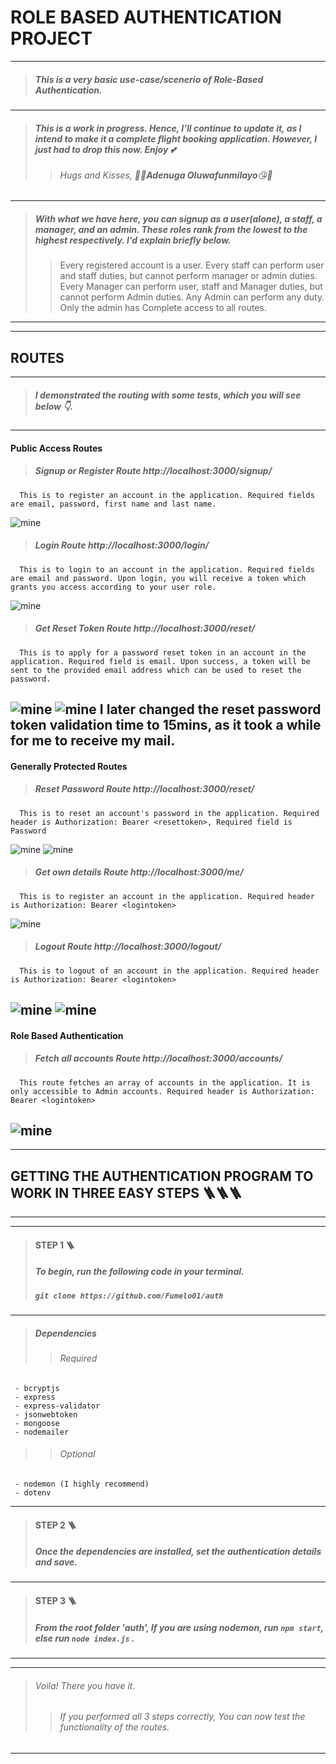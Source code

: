 # **ROLE BASED AUTHENTICATION PROJECT**




---
 
> ##### This is a very basic use-case/scenerio of Role-Based Authentication.
 
---
> ##### This is a work in progress. Hence, I'll continue to update it, as I intend to make it a complete flight booking application. However, I just had to drop this now. Enjoy 💕
>>  ###### *Hugs* and *Kisses*, 💜🤗***Adenuga Oluwafunmilayo***😘💜
---
> ##### With what we have here, you can signup as a user(alone), a staff, a manager, and an admin. These roles rank from the lowest to the highest respectively. I'd explain briefly below.
>> Every registered account is a user.
>> Every staff can perform user and staff duties, but cannot perform manager or admin duties.
>> Every Manager can perform user, staff and Manager duties, but cannot perform Admin duties.
>> Any Admin can perform any duty. Only the admin has Complete access to all routes.

---
---
## **ROUTES** 
---

> ##### I demonstrated the routing with some tests, which you will see below 👇.
---
#### Public Access Routes
> ##### Signup or Register Route http://localhost:3000/signup/
      This is to register an account in the application. Required fields are email, password, first name and last name.
![mine](models/images/signup.jpg) 
> ##### Login Route http://localhost:3000/login/
      This is to login to an account in the application. Required fields are email and password. Upon login, you will receive a token which grants you access according to your user role.
![mine](models/images/login.jpg) 
> ##### Get Reset Token Route http://localhost:3000/reset/
      This is to apply for a password reset token in an account in the application. Required field is email. Upon success, a token will be sent to the provided email address which can be used to reset the password.
![mine](models/images/rat.jpg) 
![mine](models/images/mail.jpg) 
      I later changed the reset password token validation time to 15mins, as it took a while for me to receive my mail.
---
#### Generally Protected Routes
> ##### Reset Password Route http://localhost:3000/reset/
      This is to reset an account's password in the application. Required header is Authorization: Bearer <resettoken>, Required field is Password
![mine](models/images/resetPassword.jpg) 
![mine](models/images/confirmPassword.jpg) 
> ##### Get own details Route http://localhost:3000/me/
      This is to register an account in the application. Required header is Authorization: Bearer <logintoken>
![mine](models/images/gpr.jpg) 
> ##### Logout Route http://localhost:3000/logout/
      This is to logout of an account in the application. Required header is Authorization: Bearer <logintoken>
![mine](models/images/logout.jpg)
![mine](models/images/confirmLogout.jpg)
---
#### Role Based Authentication
> ##### Fetch all accounts Route http://localhost:3000/accounts/
      This route fetches an array of accounts in the application. It is only accessible to Admin accounts. Required header is Authorization: Bearer <logintoken>
![mine](models/images/rba.jpg) 
---
---
## **GETTING THE AUTHENTICATION PROGRAM TO WORK IN THREE EASY STEPS** 🪜🪜🪜
---
---
> #### STEP 1 🪜
> ##### To begin, run the following code in your terminal.
> ##### ``git clone https://github.com/Fumelo01/auth``
 
---

 > ##### Dependencies
  >> ###### *Required*
     - bcryptjs
     - express
     - express-validator
     - jsonwebtoken
     - mongoose
     - nodemailer
  >> ###### *Optional*
     - nodemon (I highly recommend)
     - dotenv
---
> #### STEP 2 🪜
> ##### Once the dependencies are installed, set the authentication details and save. 
 
---
> #### STEP 3 🪜
> ##### From the root folder 'auth', If you are using nodemon, run ```npm start```, else run ```node index.js``` . 
     
---
---
> ###### Voila! There you have it.
>> ###### If you performed all 3 steps correctly, You can now test the functionality of the routes.
     
---
  



